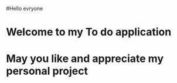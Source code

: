 #Hello evryone
# Welcome to my To do application 
# May you like and appreciate my personal project
